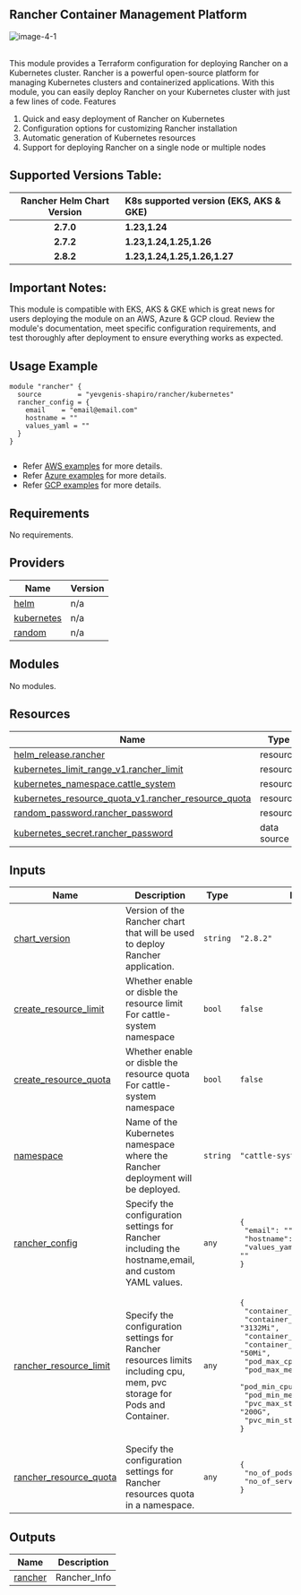 ## Rancher Container Management Platform

![image-4-1](https://github.com/user-attachments/assets/6865175d-7db0-466b-809c-5957af82bbcd)

<br>
This module provides a Terraform configuration for deploying Rancher on a Kubernetes cluster. Rancher is a powerful open-source platform for managing Kubernetes clusters and containerized applications. With this module, you can easily deploy Rancher on your Kubernetes cluster with just a few lines of code.
Features

  1.  Quick and easy deployment of Rancher on Kubernetes
  2.  Configuration options for customizing Rancher installation
  3.  Automatic generation of Kubernetes resources
  4.  Support for deploying Rancher on a single node or multiple nodes

## Supported Versions Table:

| Rancher Helm Chart Version       |     K8s supported version (EKS, AKS & GKE)   |  
 | :-----:                       |         :---         |
 | **2.7.0**          |    **1.23,1.24**       |
 | **2.7.2**          |    **1.23,1.24,1.25,1.26**      |
 | **2.8.2**          |    **1.23,1.24,1.25,1.26,1.27**      |

## Important Notes:
This module is compatible with EKS, AKS & GKE which is great news for users deploying the module on an AWS, Azure & GCP cloud. Review the module's documentation, meet specific configuration requirements, and test thoroughly after deployment to ensure everything works as expected.

## Usage Example

```hcl
module "rancher" {
  source         = "yevgenis-shapiro/rancher/kubernetes"
  rancher_config = {
    email    = "email@email.com"
    hostname = ""
    values_yaml = ""
  }
}


```
- Refer [AWS examples](https://github.com/yevgenis-shapiro/terraform-kubernetes-rancher/tree/main/examples/complete/aws) for more details.
- Refer [Azure examples](https://github.com/yevgenis-shapiro/terraform-kubernetes-rancher/tree/main/examples/complete/azure) for more details.
- Refer [GCP examples](https://github.com/yevgenis-shapiro/terraform-kubernetes-rancher/tree/main/examples/complete/gcp) for more details.


<!-- BEGINNING OF PRE-COMMIT-TERRAFORM DOCS HOOK -->
## Requirements

No requirements.

## Providers

| Name | Version |
|------|---------|
| <a name="provider_helm"></a> [helm](#provider\_helm) | n/a |
| <a name="provider_kubernetes"></a> [kubernetes](#provider\_kubernetes) | n/a |
| <a name="provider_random"></a> [random](#provider\_random) | n/a |

## Modules

No modules.

## Resources

| Name | Type |
|------|------|
| [helm_release.rancher](https://registry.terraform.io/providers/hashicorp/helm/latest/docs/resources/release) | resource |
| [kubernetes_limit_range_v1.rancher_limit](https://registry.terraform.io/providers/hashicorp/kubernetes/latest/docs/resources/limit_range_v1) | resource |
| [kubernetes_namespace.cattle_system](https://registry.terraform.io/providers/hashicorp/kubernetes/latest/docs/resources/namespace) | resource |
| [kubernetes_resource_quota_v1.rancher_resource_quota](https://registry.terraform.io/providers/hashicorp/kubernetes/latest/docs/resources/resource_quota_v1) | resource |
| [random_password.rancher_password](https://registry.terraform.io/providers/hashicorp/random/latest/docs/resources/password) | resource |
| [kubernetes_secret.rancher_password](https://registry.terraform.io/providers/hashicorp/kubernetes/latest/docs/data-sources/secret) | data source |

## Inputs

| Name | Description | Type | Default | Required |
|------|-------------|------|---------|:--------:|
| <a name="input_chart_version"></a> [chart\_version](#input\_chart\_version) | Version of the Rancher chart that will be used to deploy Rancher application. | `string` | `"2.8.2"` | no |
| <a name="input_create_resource_limit"></a> [create\_resource\_limit](#input\_create\_resource\_limit) | Whether enable or disble the resource limit For cattle-system namespace | `bool` | `false` | no |
| <a name="input_create_resource_quota"></a> [create\_resource\_quota](#input\_create\_resource\_quota) | Whether enable or disble the resource quota For cattle-system namespace | `bool` | `false` | no |
| <a name="input_namespace"></a> [namespace](#input\_namespace) | Name of the Kubernetes namespace where the Rancher deployment will be deployed. | `string` | `"cattle-system"` | no |
| <a name="input_rancher_config"></a> [rancher\_config](#input\_rancher\_config) | Specify the configuration settings for Rancher including the hostname,email, and custom YAML values. | `any` | <pre>{<br>  "email": "",<br>  "hostname": "",<br>  "values_yaml": ""<br>}</pre> | no |
| <a name="input_rancher_resource_limit"></a> [rancher\_resource\_limit](#input\_rancher\_resource\_limit) | Specify the configuration settings for Rancher resources limits including cpu, mem, pvc storage for Pods and Container. | `any` | <pre>{<br>  "container_max_cpu": "1000m",<br>  "container_max_mem": "3132Mi",<br>  "container_min_cpu": "5m",<br>  "container_min_mem": "50Mi",<br>  "pod_max_cpu": "1000m",<br>  "pod_max_mem": "4000Mi",<br>  "pod_min_cpu": "5m",<br>  "pod_min_mem": "50Mi",<br>  "pvc_max_storage": "200G",<br>  "pvc_min_storage": "24M"<br>}</pre> | no |
| <a name="input_rancher_resource_quota"></a> [rancher\_resource\_quota](#input\_rancher\_resource\_quota) | Specify the configuration settings for Rancher resources quota in a namespace. | `any` | <pre>{<br>  "no_of_pods": 10,<br>  "no_of_services": 5<br>}</pre> | no |

## Outputs

| Name | Description |
|------|-------------|
| <a name="output_rancher"></a> [rancher](#output\_rancher) | Rancher\_Info |
<!-- END OF PRE-COMMIT-TERRAFORM DOCS HOOK -->

